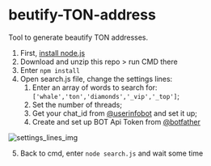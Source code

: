 # beutify-TON-address
Tool to generate beautify TON addresses.

1. First, [install node.js](https://nodejs.org/en/download/)
2. Download and unzip this repo > run CMD there
3. Enter `npm install`
4. Open search.js file, change the settings lines:
    1. Enter an array of words to search for: `['whale','ton','diamonds','_vip','_top']`;
    2. Set the number of threads;
    3. Get your chat_id from [@userinfobot](https://t.me/userinfobot) and set it up;
    4. Create and set up BOT Api Token from [@botfather](https://t.me/botfather)

![settings_lines_img](https://i.imgur.com/akQnOtt.png)

5. Back to cmd, enter `node search.js` and wait some time
